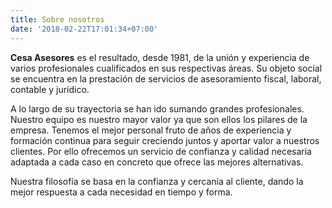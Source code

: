 ```yaml
---
title: Sobre nosotros
date: '2018-02-22T17:01:34+07:00'
---
```

**Cesa Asesores** es el resultado, desde 1981, de la unión y experiencia de varios profesionales cualificados en sus respectivas áreas. Su objeto social se encuentra en la prestación de servicios de asesoramiento fiscal, laboral, contable y jurídico.

A lo largo de su trayectoria se han ido sumando grandes profesionales. Nuestro equipo es nuestro mayor valor ya que son ellos los pilares de la empresa. Tenemos el mejor personal fruto de años de experiencia y formación continua para seguir creciendo juntos y aportar valor a nuestros clientes. Por ello ofrecemos un servicio de confianza y calidad necesaria adaptada a cada caso en concreto que ofrece las mejores alternativas.

Nuestra filosofía se basa en la confianza y cercanía al cliente, dando la mejor respuesta a cada necesidad en tiempo y forma.
